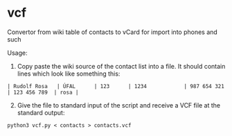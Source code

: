 # vcf
Convertor from wiki table of contacts to vCard for import into phones and such

Usage:
1. Copy paste the wiki source of the contact list into a file.
It should contain lines which look like something this:

`| Rudolf Rosa   | ÚFAL      | 123      | 1234            | 987 654 321     | 123 456 789  | rosa |`

2. Give the file to standard input of the script and receive a VCF file at the standard output:

`python3 vcf.py < contacts > contacts.vcf`
